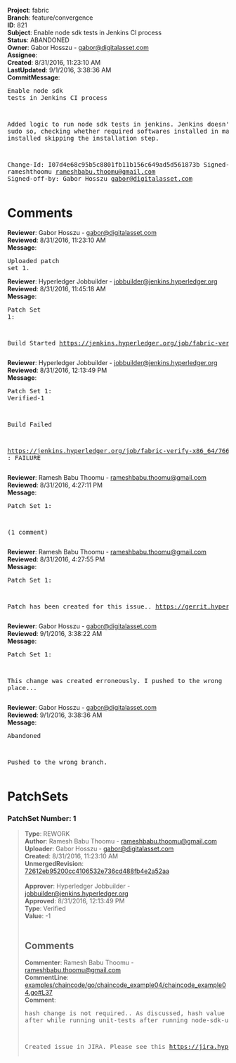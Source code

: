 <strong>Project</strong>: fabric<br><strong>Branch</strong>: feature/convergence<br><strong>ID</strong>: 821<br><strong>Subject</strong>: Enable node sdk tests in Jenkins CI process<br><strong>Status</strong>: ABANDONED<br><strong>Owner</strong>: Gabor Hosszu - gabor@digitalasset.com<br><strong>Assignee</strong>:<br><strong>Created</strong>: 8/31/2016, 11:23:10 AM<br><strong>LastUpdated</strong>: 9/1/2016, 3:38:36 AM<br><strong>CommitMessage</strong>:<br><pre>Enable node sdk tests in Jenkins CI process

Added logic to run node sdk tests in jenkins. Jenkins doesn't support sudo
so, checking whether required softwares installed in machine, if installed
skipping the installation step.

Change-Id: I07d4e68c95b5c8801fb11b156c649ad5d561873b
Signed-off-by: rameshthoomu <rameshbabu.thoomu@gmail.com>
Signed-off-by: Gabor Hosszu <gabor@digitalasset.com>
</pre><h1>Comments</h1><strong>Reviewer</strong>: Gabor Hosszu - gabor@digitalasset.com<br><strong>Reviewed</strong>: 8/31/2016, 11:23:10 AM<br><strong>Message</strong>: <pre>Uploaded patch set 1.</pre><strong>Reviewer</strong>: Hyperledger Jobbuilder - jobbuilder@jenkins.hyperledger.org<br><strong>Reviewed</strong>: 8/31/2016, 11:45:18 AM<br><strong>Message</strong>: <pre>Patch Set 1:

Build Started https://jenkins.hyperledger.org/job/fabric-verify-x86_64/766/</pre><strong>Reviewer</strong>: Hyperledger Jobbuilder - jobbuilder@jenkins.hyperledger.org<br><strong>Reviewed</strong>: 8/31/2016, 12:13:49 PM<br><strong>Message</strong>: <pre>Patch Set 1: Verified-1

Build Failed 

https://jenkins.hyperledger.org/job/fabric-verify-x86_64/766/ : FAILURE</pre><strong>Reviewer</strong>: Ramesh Babu Thoomu - rameshbabu.thoomu@gmail.com<br><strong>Reviewed</strong>: 8/31/2016, 4:27:11 PM<br><strong>Message</strong>: <pre>Patch Set 1:

(1 comment)</pre><strong>Reviewer</strong>: Ramesh Babu Thoomu - rameshbabu.thoomu@gmail.com<br><strong>Reviewed</strong>: 8/31/2016, 4:27:55 PM<br><strong>Message</strong>: <pre>Patch Set 1:

Patch has been created for this issue.. https://gerrit.hyperledger.org/r/#/c/673/8</pre><strong>Reviewer</strong>: Gabor Hosszu - gabor@digitalasset.com<br><strong>Reviewed</strong>: 9/1/2016, 3:38:22 AM<br><strong>Message</strong>: <pre>Patch Set 1:

This change was created erroneously. I pushed to the wrong place...</pre><strong>Reviewer</strong>: Gabor Hosszu - gabor@digitalasset.com<br><strong>Reviewed</strong>: 9/1/2016, 3:38:36 AM<br><strong>Message</strong>: <pre>Abandoned

Pushed to the wrong branch.</pre><h1>PatchSets</h1><h3>PatchSet Number: 1</h3><blockquote><strong>Type</strong>: REWORK<br><strong>Author</strong>: Ramesh Babu Thoomu - rameshbabu.thoomu@gmail.com<br><strong>Uploader</strong>: Gabor Hosszu - gabor@digitalasset.com<br><strong>Created</strong>: 8/31/2016, 11:23:10 AM<br><strong>UnmergedRevision</strong>: [72612eb95200cc4106532e736cd488fb4e2a52aa](https://github.com/hyperledger-gerrit-archive/fabric/commit/72612eb95200cc4106532e736cd488fb4e2a52aa)<br><br><strong>Approver</strong>: Hyperledger Jobbuilder - jobbuilder@jenkins.hyperledger.org<br><strong>Approved</strong>: 8/31/2016, 12:13:49 PM<br><strong>Type</strong>: Verified<br><strong>Value</strong>: -1<br><br><h2>Comments</h2><strong>Commenter</strong>: Ramesh Babu Thoomu - rameshbabu.thoomu@gmail.com<br><strong>CommentLine</strong>: [examples/chaincode/go/chaincode_example04/chaincode_example04.go#L37](https://github.com/hyperledger-gerrit-archive/fabric/blob/72612eb95200cc4106532e736cd488fb4e2a52aa/examples/chaincode/go/chaincode_example04/chaincode_example04.go#L37)<br><strong>Comment</strong>: <pre>hash change is not required.. As discussed, hash value is changing after while running unit-tests after running node-sdk-unit-tests. 

Created issue in JIRA. Please see this https://jira.hyperledger.org/browse/FAB-287</pre></blockquote>